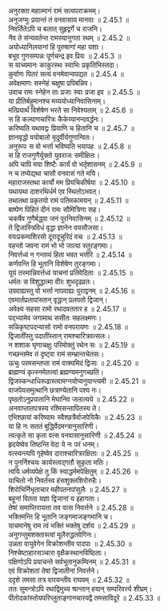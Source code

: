 

  
अनुरक्ता महात्मानं रामं सत्यपराक्रमम्।  
अनुजग्मुः प्रयान्तं तं वनवासाय मानवाः ॥ 2.45.1 ॥   
निवर्तितेऽपि च बलात् सुहृद्वर्गे च राजनि।  
नैव ते संन्यवर्तन्त रामस्यानुगता रथम् ॥ 2.45.2 ॥   
अयोध्यानिलयानां हि पुरुषाणां महा यशाः।  
बभूव गुणसम्पन्नः पूर्णचन्द्र इव प्रियः ॥ 2.45.3 ॥   
स याच्यमानः काकुत्स्थः स्वाभिः प्रकृतिभिस्तदा।  
कुर्वाणः पितरं सत्यं वनमेवान्वपद्यत ॥ 2.45.4 ॥   
अवेक्षमाणः सस्नेहं चक्षुषा प्रपिबन्निव।  
उवाच रामः स्नेहेन ताः प्रजाः स्वाः प्रजा इव ॥ 2.45.5 ॥   
या प्रीतिर्बहुमानश्च मय्ययोध्यानिवासिनाम्।  
मत्प्रियार्थं विशेषेण भरते सा निवेश्यताम् ॥ 2.45.6 ॥   
स हि कल्याणचारित्रः कैकेय्यानन्दवर्द्धनः।  
करिष्यति यथावद्वः प्रियाणि च हितानि च ॥ 2.45.7 ॥   
ज्ञानवृद्धो वयोबालो मृदुर्वीर्यगुणान्वितः।  
अनुरूपः स वो भर्त्ता भविष्यति भयापहः ॥ 2.45.8 ॥   
स हि राजगुणैर्युक्तो युवराजः समीक्षितः।  
अपि चापि मया शिष्टैः कार्यं वो भर्तृशासनम् ॥ 2.45.9 ॥   
न च तप्येद्यथा चासौ वनवासं गते मयि।  
महाराजस्तथा कार्यो मम प्रियचिकीर्षया ॥ 2.45.10 ॥   
यथायथा दाशरथिर्धर्म एव स्थितोऽभवत्।  
तथातथा प्रकृतयो रामं पतिमकामयन् ॥ 2.45.11 ॥   
बाष्पेण पिहितं दीनं रामः सौमित्रिणा सह।  
चकर्षेव गुणैर्बद्ध्वा जनं पुरनिवासिनम् ॥ 2.45.12 ॥   
ते द्विजास्त्रिविधं वृद्धा ज्ञानेन वयसौजसा।  
वयःप्रकम्पशिरसो दूरादूचुरिदं वचः ॥ 2.45.13 ॥   
वहन्तो जवना रामं भो भो जात्या स्तुरङ्गमाः।  
निवर्त्तध्वं न गन्तव्यं हिता भवत भर्त्तरि ॥ 2.45.14 ॥   
कर्णवन्ति हि भूतानि विशेषेण तुरङ्गमाः।  
यूयं तस्मान्निवर्त्तध्वं याचनां प्रतिवेदिताः ॥ 2.45.15 ॥   
धर्मतः स विशुद्धात्मा वीरः शुभदृढव्रतः।  
उपवाह्यस्तु वो भर्त्ता नापवाह्यः पुराद्वनम् ॥ 2.45.16 ॥   
एवमार्तप्रलापांस्तान् वृद्धान् प्रलपतो द्विजान्।  
अवेक्ष्य सहसा रामो रथादवततार ह ॥ 2.45.17 ॥   
पद्भ्यामेव जगामाथ ससीतः सहलक्ष्मणः।  
सन्निकृष्टपदन्यासो रामो वनपरायणः ॥ 2.45.18 ॥   
द्विजातींस्तु पदातींस्तान् रामश्चारित्रवत्सलः।  
न शशाक घृणाचक्षुः परिमोक्तुं रथेन सः ॥ 2.45.19 ॥   
गच्छन्तमेव तं दृष्ट्वा रामं सम्भ्रान्तचेतसः।  
ऊचुः परमसन्तप्ता रामं वाक्यमिदं द्विजाः ॥ 2.45.20 ॥   
ब्राह्मण्यं कृत्स्नमेतत्त्वां ब्रह्मण्यमनुगच्छति।  
द्विजस्कन्धाधिरूढास्त्वामग्नयोप्यनुयान्त्यमी ॥ 2.45.21 ॥   
वाजपेयसमुत्थानि छत्राण्येतानि पश्य नः।  
पृष्ठतोऽनुप्रयातानि मेघानिव जलात्यये ॥ 2.45.22 ॥   
अनवाप्तातपत्रस्य रश्मिसन्तापितस्य ते।  
एभिश्छायां करिष्यामः स्वैश्छत्रैर्वाजपेयिकैः ॥ 2.45.23 ॥   
या हि नः सततं बुद्धिर्वेदमन्त्रानुसारिणी।  
त्वत्कृते सा कृता वत्स वनवासानुसारिणी ॥ 2.45.24 ॥   
हृदयेष्वेव तिष्ठन्ति वेदा ये नः परं धनम्।  
वत्स्यन्त्यपि गृहेष्वेव दाराश्चारित्ररक्षिताः ॥ 2.45.25 ॥   
न पुनर्निश्चयः कार्यस्त्वद्गतौ सुकृता मतिः।  
त्वयि धर्मव्यपेक्षे तु किं स्याद्धर्ममपेक्षितुम् ॥ 2.45.26 ॥   
याचितो नो निवर्तस्व हंसशुक्लशिरोरुहैः।  
शिरोभिर्निभृताचार महीपतनपांसुलैः ॥ 2.45.27 ॥   
बहूनां वितता यज्ञा द्विजानां य इहागताः।  
तेषां समाप्तिरायत्ता तव वत्स निवर्त्तने ॥ 2.45.28 ॥   
भक्तिमन्ति हि भूतानि जङ्गमाजङ्गमानि च।  
याचमानेषु राम त्वं भक्तिं भक्तेषु दर्शय ॥ 2.45.29 ॥   
अनुगन्तुमशक्तास्त्वां मूलैरुद्धतवेगिनः।  
उन्नता वायुवेगेन विक्रोशन्तीव पादपाः ॥ 2.45.30 ॥   
निश्चेष्टाहारसञ्चारा वृक्षैकस्थानविष्ठिताः।  
पक्षिणोऽपि प्रयाचन्ते सर्वभूतानुकम्पिनम् ॥ 2.45.31 ॥   
एवं विक्रोशतां तेषां द्विजातीनां निवर्त्तने।  
ददृशे तमसा तत्र वारयन्तीव राघवम् ॥ 2.45.32 ॥   
ततः सुमन्त्रोऽपि रथाद्विमुच्य श्रान्तान् हयान् सम्परिवर्त्त्य शीघ्रम्।  
पीतोदकांस्तोयपरिप्लुताङ्गानचारयद्वै तमसाविदूरे ॥ 2.45.33 ॥   
